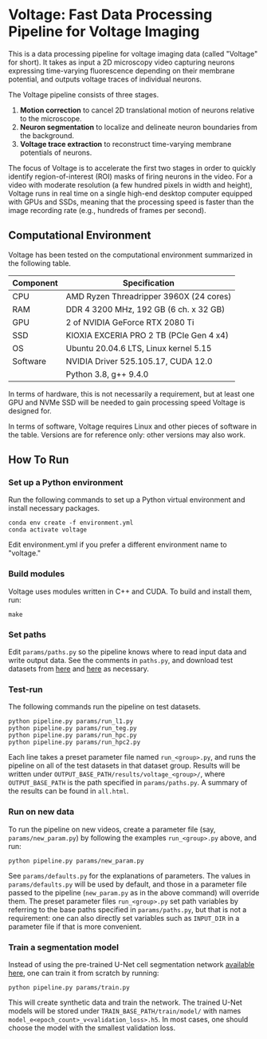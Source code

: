 # Voltage: Fast Data Processing Pipeline for Voltage Imaging

This is a data processing pipeline for voltage imaging data (called "Voltage" for short).
It takes as input a 2D microscopy video capturing neurons expressing time-varying fluorescence
depending on their membrane potential, and outputs voltage traces of individual neurons.

The Voltage pipeline consists of three stages.
1. **Motion correction** to cancel 2D translational motion of neurons relative to the microscope.  
1. **Neuron segmentation** to localize and delineate neuron boundaries from the background.
1. **Voltage trace extraction** to reconstruct time-varying membrane potentials of neurons.

The focus of Voltage is to accelerate the first two stages in order to quickly identify
region-of-interest (ROI) masks of firing neurons in the video.
For a video with moderate resolution (a few hundred pixels in width and height),
Voltage runs in real time on a single high-end desktop computer equipped with GPUs and SSDs,
meaning that the processing speed is faster than the image recording rate (e.g., hundreds of frames per second).



## Computational Environment

Voltage has been tested on the computational environment summarized in the following table.

| Component | Specification |
|-----------|---------------|
| CPU       | AMD Ryzen Threadripper 3960X (24 cores)  |
| RAM       | DDR 4 3200 MHz, 192 GB (6 ch. x 32 GB)   |
| GPU       | 2 of NVIDIA GeForce RTX 2080 Ti          |
| SSD       | KIOXIA EXCERIA PRO 2 TB (PCIe Gen 4 x4)  |
| OS        | Ubuntu 20.04.6 LTS, Linux kernel 5.15    |
| Software  | NVIDIA Driver 525.105.17, CUDA 12.0      |
|           | Python 3.8, g++ 9.4.0                    |

In terms of hardware,
this is not necessarily a requirement, but at least one GPU and NVMe SSD will be needed
to gain processing speed Voltage is designed for.

In terms of software,
Voltage requires Linux and other pieces of software in the table.
Versions are for reference only: other versions may also work.



## How To Run


### Set up a Python environment

Run the following commands to set up a Python virtual environment and install necessary packages.
```
conda env create -f environment.yml
conda activate voltage
```
Edit environment.yml if you prefer a different environment name to "voltage."


### Build modules

Voltage uses modules written in C++ and CUDA. To build and install them, run:
```
make
```


### Set paths

Edit `params/paths.py` so the pipeline knows where to read input data and write output data.
See the comments in `paths.py`, and download test datasets
from [here](https://zenodo.org/records/4515768) and [here](https://zenodo.org/records/10020273)
as necessary.


### Test-run 

The following commands run the pipeline on test datasets.
```
python pipeline.py params/run_l1.py
python pipeline.py params/run_teg.py
python pipeline.py params/run_hpc.py
python pipeline.py params/run_hpc2.py
```
Each line takes a preset parameter file named `run_<group>.py`,
and runs the pipeline on all of the test datasets in that dataset group.
Results will be written under `OUTPUT_BASE_PATH/results/voltage_<group>/`,
where `OUTPUT_BASE_PATH` is the path specified in `params/paths.py`.
A summary of the results can be found in `all.html`.


### Run on new data

To run the pipeline on new videos, create a parameter file (say, `params/new_param.py`)
by following the examples `run_<group>.py` above, and run:
```
python pipeline.py params/new_param.py
```
See `params/defaults.py` for the explanations of parameters.
The values in `params/defaults.py` will be used by default, and those in a parameter file
passed to the pipeline (`new_param.py` as in the above command) will override them.
The preset parameter files `run_<group>.py` set path variables by referring to the base paths
specified in `params/paths.py`, but that is not a requirement: one can also directly set
variables such as `INPUT_DIR` in a parameter file if that is more convenient.


### Train a segmentation model

Instead of using the pre-trained U-Net cell segmentation network
[available here](https://zenodo.org/records/10020273),
one can train it from scratch by running:
```
python pipeline.py params/train.py
```
This will create synthetic data and train the network.
The trained U-Net models will be stored under `TRAIN_BASE_PATH/train/model/`
with names `model_e<epoch_count>_v<validation_loss>.h5`.
In most cases, one should choose the model with the smallest validation loss.
